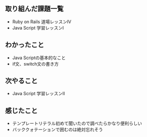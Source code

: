 
## 取り組んだ課題一覧
- Ruby on Rails 道場レッスンⅣ
- Java Script 学習レッスンⅠ

## わかったこと
- Java Scriptの基本的なこと
- if文、switch文の書き方

## 次やること
- Java Script 学習レッスンⅡ

## 感じたこと
- テンプレートリテラル初めて聞いたので調べたらかなり便利らしい
- バッククォテーションで囲むのは絶対忘れそう